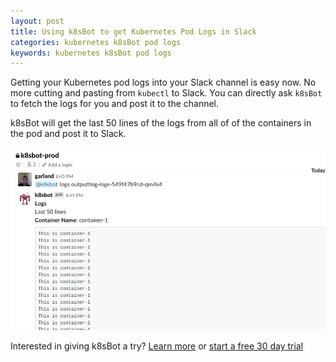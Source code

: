 ```yaml
---
layout: post
title: Using k8sBot to get Kubernetes Pod Logs in Slack
categories: kubernetes k8sBot pod logs
keywords: kubernetes k8sBot pod logs
---
```


Getting your Kubernetes pod logs into your Slack channel is easy now.  No more cutting and pasting
from `kubectl` to Slack.  You can directly ask `k8sBot` to fetch the logs for you and
post it to the channel.

k8sBot will get the last 50 lines of the logs from all of of the containers in
the pod and post it to Slack.

![k8sbot logs](/assets/blog/images/workflow/k8sbot-pod-logs.png)

Interested in giving k8sBot a try? <A HREF="https://managedkube.com/">Learn more</a> or <A HREF="https://managedkube.com/free-k8sbot-trial-signup">start a free 30 day trial</a>
